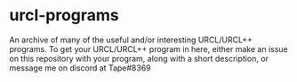 # urcl-programs
An archive of many of the useful and/or interesting URCL/URCL++ programs. To get your URCL/URCL++ program in here, either make an issue on this repository with your program, along with a short description, or message me on discord at Tape#8369
